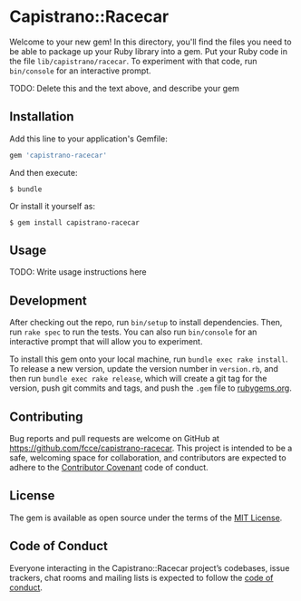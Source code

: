 # Capistrano::Racecar

Welcome to your new gem! In this directory, you'll find the files you need to be able to package up your Ruby library into a gem. Put your Ruby code in the file `lib/capistrano/racecar`. To experiment with that code, run `bin/console` for an interactive prompt.

TODO: Delete this and the text above, and describe your gem

## Installation

Add this line to your application's Gemfile:

```ruby
gem 'capistrano-racecar'
```

And then execute:

    $ bundle

Or install it yourself as:

    $ gem install capistrano-racecar

## Usage

TODO: Write usage instructions here

## Development

After checking out the repo, run `bin/setup` to install dependencies. Then, run `rake spec` to run the tests. You can also run `bin/console` for an interactive prompt that will allow you to experiment.

To install this gem onto your local machine, run `bundle exec rake install`. To release a new version, update the version number in `version.rb`, and then run `bundle exec rake release`, which will create a git tag for the version, push git commits and tags, and push the `.gem` file to [rubygems.org](https://rubygems.org).

## Contributing

Bug reports and pull requests are welcome on GitHub at https://github.com/fcce/capistrano-racecar. This project is intended to be a safe, welcoming space for collaboration, and contributors are expected to adhere to the [Contributor Covenant](http://contributor-covenant.org) code of conduct.

## License

The gem is available as open source under the terms of the [MIT License](https://opensource.org/licenses/MIT).

## Code of Conduct

Everyone interacting in the Capistrano::Racecar project’s codebases, issue trackers, chat rooms and mailing lists is expected to follow the [code of conduct](https://github.com/[USERNAME]/capistrano-racecar/blob/master/CODE_OF_CONDUCT.md).
